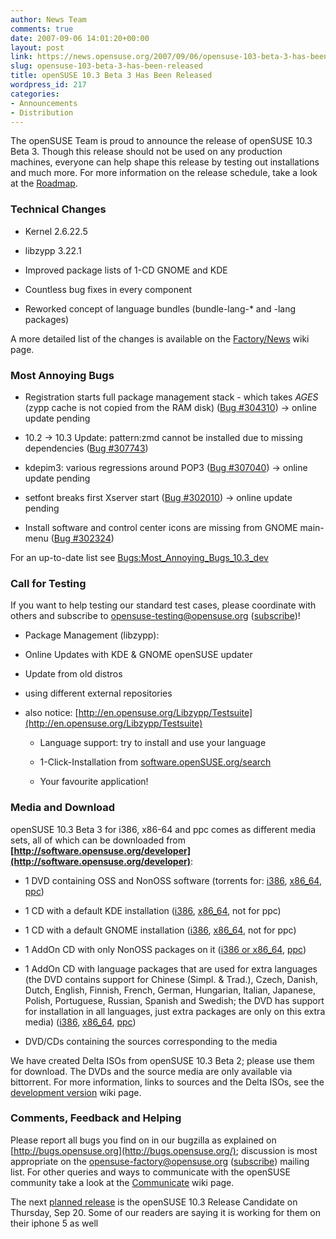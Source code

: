 ```yaml
---
author: News Team
comments: true
date: 2007-09-06 14:01:20+00:00
layout: post
link: https://news.opensuse.org/2007/09/06/opensuse-103-beta-3-has-been-released/
slug: opensuse-103-beta-3-has-been-released
title: openSUSE 10.3 Beta 3 Has Been Released
wordpress_id: 217
categories:
- Announcements
- Distribution
---
```


The openSUSE Team is proud to announce the release of openSUSE 10.3 Beta 3. Though this release should not be used on any production machines, everyone can help shape this release by testing out installations and much more. For more information on the release schedule, take a look at the [Roadmap](http://en.opensuse.org/Roadmap/10.3).

<!-- more -->


### Technical Changes





	
  * Kernel 2.6.22.5

	
  * libzypp 3.22.1

	
  * Improved package lists of 1-CD GNOME and KDE

	
  * Countless bug fixes in every component

	
  * Reworked concept of language bundles (bundle-lang-* and -lang packages)


A more detailed list of the changes is available on the [Factory/News](http://opensuse.org/Factory/News) wiki page.


### Most Annoying Bugs





	
  * Registration starts full package management stack - which takes _AGES_ (zypp cache is not copied from the RAM disk) ([Bug #304310](https://bugzilla.novell.com/show_bug.cgi?id=304310)) -> online update pending

	
  * 10.2 -> 10.3 Update: pattern:zmd cannot be installed due to missing dependencies ([Bug #307743](https://bugzilla.novell.com/show_bug.cgi?id=307743))

	
  * kdepim3: various regressions around POP3 ([Bug #307040](https://bugzilla.novell.com/show_bug.cgi?id=307040)) -> online update pending

	
  * setfont breaks first Xserver start ([Bug #302010](https://bugzilla.novell.com/show_bug.cgi?id=302010)) -> online update pending

	
  * Install software and control center icons are missing from GNOME main-menu ([Bug #302324](https://bugzilla.novell.com/show_bug.cgi?id=302324))


For an up-to-date list see [Bugs:Most_Annoying_Bugs_10.3_dev](http://en.opensuse.org/Bugs:Most_Annoying_Bugs_10.3_dev)


### Call for Testing


If you want to help testing our standard test cases, please coordinate with others and subscribe to [opensuse-testing@opensuse.org](http://lists.opensuse.org/opensuse-testing/) ([subscribe](mailto:opensuse-testing+subscribe@opensuse.org))!



	
  * Package Management (libzypp):
- Online Updates with KDE & GNOME openSUSE updater
- Update from old distros
- using different external repositories
- also notice: [http://en.opensuse.org/Libzypp/Testsuite](http://en.opensuse.org/Libzypp/Testsuite)



	
  * Language support: try to install and use your language

	
  * 1-Click-Installation from [software.openSUSE.org/search](http://software.opensuse.org/search?baseproject=openSUSE%3AFactory)

	
  * Your favourite application!




### Media and Download


openSUSE 10.3 Beta 3 for i386, x86-64 and ppc comes as different media sets, all of which can be downloaded from **[http://software.opensuse.org/developer](http://software.opensuse.org/developer)**:



	
  * 1 DVD containing OSS and NonOSS software (torrents for: [i386](http://download.opensuse.org/distribution/10.3-Beta3/iso/torrent/openSUSE-10.3-Beta3-DVD-i386.torrent), [x86_64](http://download.opensuse.org/distribution/10.3-Beta3/iso/torrent/openSUSE-10.3-Beta3-DVD-x86_64.torrent), [ppc](http://download.opensuse.org/distribution/10.3-Beta3/iso/torrent/openSUSE-10.3-Beta3-DVD-ppc.torrent))

	
  * 1 CD with a default KDE installation ([i386](http://download.opensuse.org/distribution/10.3-Beta3/iso/cd/openSUSE-10.3-Beta3-KDE-i386.iso), [x86_64](http://download.opensuse.org/distribution/10.3-Beta3/iso/cd/openSUSE-10.3-Beta3-KDE-x86_64.iso), not for ppc)

	
  * 1 CD with a default GNOME installation ([i386](http://download.opensuse.org/distribution/10.3-Beta3/iso/cd/openSUSE-10.3-Beta3-GNOME-i386.iso), [x86_64](http://download.opensuse.org/distribution/10.3-Beta3/iso/cd/openSUSE-10.3-Beta3-GNOME-x86_64.iso), not for ppc)

	
  * 1 AddOn CD with only NonOSS packages on it ([i386 or x86_64](http://download.opensuse.org/distribution/10.3-Beta3/iso/cd/openSUSE-10.3-Beta3-Addon-NonOss-BiArch.iso), [ppc](http://download.opensuse.org/distribution/10.3-Beta3/iso/cd/openSUSE-10.3-Beta3-Addon-NonOss-ppc.iso))

	
  * 1 AddOn CD with language packages that are used for extra languages (the DVD contains support for Chinese (Simpl. & Trad.), Czech, Danish, Dutch, English, Finnish, French, German, Hungarian, Italian, Japanese, Polish, Portuguese, Russian, Spanish and Swedish; the DVD has support for installation in all languages, just extra packages are only on this extra media) ([i386](http://download.opensuse.org/distribution/10.3-Beta3/iso/cd/openSUSE-10.3-Beta3-Addon-Lang-i386.iso), [x86_64](http://download.opensuse.org/distribution/10.3-Beta3/iso/cd/openSUSE-10.3-Beta3-Addon-Lang-x86_64.iso), [ppc](http://download.opensuse.org/distribution/10.3-Beta3/iso/cd/openSUSE-10.3-Beta3-Addon-Lang-ppc.iso))

	
  * DVD/CDs containing the sources corresponding to the media


We have created Delta ISOs from openSUSE 10.3 Beta 2; please use them for download. The DVDs and the source media are only available via bittorrent. For more information, links to sources and the Delta ISOs, see the [development version](http://opensuse.org/Development_Version) wiki page.


### Comments, Feedback and Helping


Please report all bugs you find on in our bugzilla as explained on [http://bugs.opensuse.org](http://bugs.opensuse.org/); discussion is most appropriate on the [opensuse-factory@opensuse.org](http://lists.opensuse.org/opensuse-factory) ([subscribe](mailto:opensuse-factory+subscribe@opensuse.org)) mailing list. For other queries and ways to communicate with the openSUSE community take a look at the [Communicate](http://opensuse.org/Communicate) wiki page.

The next [planned release](http://en.opensuse.org/Roadmap/10.3) is the openSUSE 10.3 Release Candidate on Thursday, Sep 20. Some of our readers are saying it is working for  them on their iphone 5 as well
